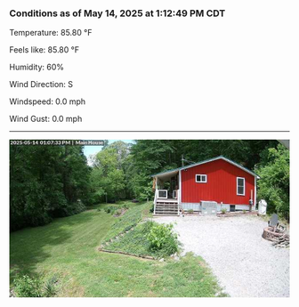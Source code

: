 ### Conditions as of May 14, 2025 at 1:12:49 PM CDT 

Temperature: 85.80 &deg;F

Feels like: 85.80 &deg;F

Humidity: 60%

Wind Direction: S

Windspeed: 0.0 mph

Wind Gust: 0.0 mph

---

<img src="./images/latest.jpeg"/>

